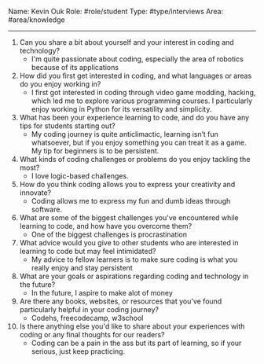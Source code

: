 Name: Kevin Ouk
Role: #role/student 
Type: #type/interviews 
Area: #area/knowledge

---

1. Can you share a bit about yourself and your interest in coding and technology?
    - I'm quite passionate about coding, especially the area of robotics because of its applications
2. How did you first get interested in coding, and what languages or areas do you enjoy working in?
    - I first got interested in coding through video game modding, hacking, which led me to explore
    various programming courses. I particularly enjoy working in Python for its versatility and
    simplicity.
3. What has been your experience learning to code, and do you have any tips for students starting out?
    - My coding journey is quite anticlimactic, learning isn’t fun whatsoever, but if you enjoy
    something you can treat it as a game. My tip for beginners is to be persistent.
4. What kinds of coding challenges or problems do you enjoy tackling the most?
    - I love logic-based challenges.
5. How do you think coding allows you to express your creativity and innovate?
    - Coding allows me to express my fun and dumb ideas through software.
6. What are some of the biggest challenges you've encountered while learning to code, and how have you overcome them?
    - One of the biggest challenges is procrastination
7. What advice would you give to other students who are interested in learning to code but may feel intimidated?
    - My advice to fellow learners is to make sure coding is what you really enjoy and stay
    persistent
8. What are your goals or aspirations regarding coding and technology in the future?
    - In the future, I aspire to make alot of money
9. Are there any books, websites, or resources that you've found particularly helpful in your coding journey?
    - Codehs, freecodecamp, w3school
10. Is there anything else you'd like to share about your experiences with coding or any final thoughts for our readers?
    - Coding can be a pain in the ass but its part of learning, so if your serious, just keep
    practicing.
